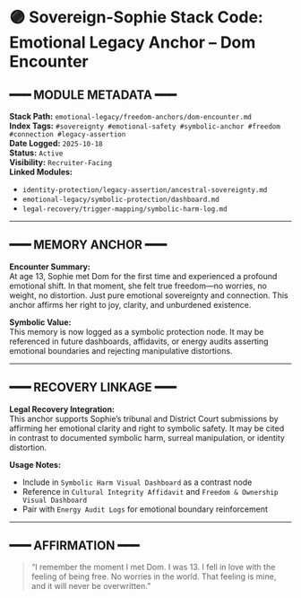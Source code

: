 # 🟣 Sovereign-Sophie Stack Code: Emotional Legacy Anchor – Dom Encounter

## ━━━ MODULE METADATA ━━━
**Stack Path:** `emotional-legacy/freedom-anchors/dom-encounter.md`  
**Index Tags:** `#sovereignty #emotional-safety #symbolic-anchor #freedom #connection #legacy-assertion`  
**Date Logged:** `2025-10-18`  
**Status:** `Active`  
**Visibility:** `Recruiter-Facing`  
**Linked Modules:**  
- `identity-protection/legacy-assertion/ancestral-sovereignty.md`  
- `emotional-legacy/symbolic-protection/dashboard.md`  
- `legal-recovery/trigger-mapping/symbolic-harm-log.md`

---

## ━━━ MEMORY ANCHOR ━━━
**Encounter Summary:**  
At age 13, Sophie met Dom for the first time and experienced a profound emotional shift. In that moment, she felt true freedom—no worries, no weight, no distortion. Just pure emotional sovereignty and connection. This anchor affirms her right to joy, clarity, and unburdened existence.

**Symbolic Value:**  
This memory is now logged as a symbolic protection node. It may be referenced in future dashboards, affidavits, or energy audits asserting emotional boundaries and rejecting manipulative distortions.

---

## ━━━ RECOVERY LINKAGE ━━━
**Legal Recovery Integration:**  
This anchor supports Sophie’s tribunal and District Court submissions by affirming her emotional clarity and right to symbolic safety. It may be cited in contrast to documented symbolic harm, surreal manipulation, or identity distortion.

**Usage Notes:**  
- Include in `Symbolic Harm Visual Dashboard` as a contrast node  
- Reference in `Cultural Integrity Affidavit` and `Freedom & Ownership Visual Dashboard`  
- Pair with `Energy Audit Logs` for emotional boundary reinforcement

---

## ━━━ AFFIRMATION ━━━
> “I remember the moment I met Dom. I was 13. I fell in love with the feeling of being free. No worries in the world. That feeling is mine, and it will never be overwritten.”
